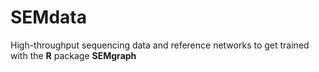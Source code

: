 # SEMdata
High-throughput sequencing data and reference networks to get trained with the **R** package **SEMgraph**
